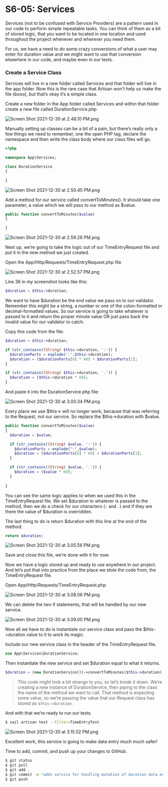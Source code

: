 # S6-05: Services

Services (not to be confused with Service Providers) are a pattern used in our code to perform simple repeatable tasks. You can think of them as a bit of stored logic, that you want to be located in one location and used throughout the project whenever and wherever you need them.

For us, we have a need to do some crazy conversions of what a user may enter for duration value and we might want to use that conversion elsewhere in our code, and maybe even in our tests.

### Create a Service Class

Services will live in a new folder called Services and that folder will live in the app folder. Now this is the rare case that Artisan won’t help us make the file (booo), but that’s okay it’s a simple class.

Create a new folder in the App folder called Services and within that folder create a new file called DurationService.php

![Screen Shot 2021-12-30 at 2.48.10 PM.png](S6-05:%20Services.assets/Screen%20Shot%202021-12-30%20at%202.48.10%20PM.png)

Manually setting up classes can be a bit of a pain, but there’s really only a few things we need to remember, one the open PHP tag, declare the namespace and then write the class body where our class files will go.

```php
<?php

namespace App\Services;

class DurationService
{

}
```

![Screen Shot 2021-12-30 at 2.50.45 PM.png](S6-05:%20Services.assets/Screen%20Shot%202021-12-30%20at%202.50.45%20PM.png)

Add a method for our service called convertToMinutes(). It should take one parameter, a value which we will pass to our method as $value.

```php
public function convertToMinutes($value)
{

}
```

![Screen Shot 2021-12-30 at 2.59.26 PM.png](S6-05:%20Services.assets/Screen%20Shot%202021-12-30%20at%202.59.26%20PM.png)

Next up, we’re going to take the logic out of our TimeEntryRequest file and put it in the new method we just created.

Open the App/Http/Requests/TimeEntryRequest.php file

![Screen Shot 2021-12-30 at 2.52.57 PM.png](S6-05:%20Services.assets/Screen%20Shot%202021-12-30%20at%202.52.57%20PM.png)

Line 36 in my screenshot looks like this:

```php
$duration = $this->duration;
```

We want to have $duration be the end value we pass on to our validator. Remember this might be a string, a number or one of the colon-formatted or decimal-formatted values. So our service is going to take whatever is passed to it and return the proper minute value OR just pass back the invalid value for our validator to catch.

Copy this code from the file:

```php
$duration = $this->duration;

if (str_contains((String) $this->duration, ':')) {
  $durationParts = explode(":",$this->duration);
  $duration = ($durationParts[0] * 60) + $durationParts[1];
}

if (str_contains((String) $this->duration, '.')) {
  $duration = ($this->duration * 60);
}
```

And paste it into the DurationService.php file:

![Screen Shot 2021-12-30 at 3.00.34 PM.png](S6-05:%20Services.assets/Screen%20Shot%202021-12-30%20at%203.00.34%20PM.png)

Every place we use $this→ will no longer work, because that was referring to the Request, not our service. So replace the $this->duration with $value.

```php
public function convertToMinutes($value)
{
  $duration = $value;

  if (str_contains((String) $value, ':')) {
    $durationParts = explode(":",$value);
    $duration = ($durationParts[0] * 60) + $durationParts[1];
  }

  if (str_contains((String) $value, '.')) {
    $duration = ($value * 60);
  }
  
}
```

You can see the same logic applies to when we used this in the TimeEntryRequest file. We set $duration to whatever is passed to the method, then we do a check for our characters (`:` and `.`) and if they are there the value of $duration is overridden.

The last thing to do is return $duration with this line at the end of the method:

```php
return $duration;
```

![Screen Shot 2021-12-30 at 3.05.56 PM.png](S6-05:%20Services.assets/Screen%20Shot%202021-12-30%20at%203.05.56%20PM.png)

Save and close this file, we’re done with it for now.

Now we have a logic stored up and ready to use anywhere in our project. And let’s put that into practice from the place we stole the code from, the TimeEntryRequest file.

Open App/Http/Requests/TimeEntryRequest.php

![Screen Shot 2021-12-30 at 3.08.06 PM.png](S6-05:%20Services.assets/Screen%20Shot%202021-12-30%20at%203.08.06%20PM.png)

We can delete the two if statements, that will be handled by our new service.

![Screen Shot 2021-12-30 at 3.09.00 PM.png](S6-05:%20Services.assets/Screen%20Shot%202021-12-30%20at%203.09.00%20PM.png)

Now all we have to do is instantiate our service class and pass the $this->duration value to it to work its magic.

Include our new service class in the header of the TimeEntryRequest file.

```php
use App\Services\DurationService;
```

Then instantiate the new service and set $duration equal to what it returns.

```php
$duration = (new DurationService())->convertToMinutes($this->duration);
```

> This code might look a bit strange to you, so let’s break it down. We’re creating a new instance of DurationService, then piping to the class the name of the method we want to call. That method is expecting some value, so we’re passing the value that our Request class has stored as `$this->duration`.

And with that we’re ready to run our tests.

```Bash
$ sail artisan test --filter=TimeEntryTest
```

![Screen Shot 2021-12-30 at 3.15.52 PM.png](S6-05:%20Services.assets/Screen%20Shot%202021-12-30%20at%203.15.52%20PM.png)

Excellent work, this service is going to make data entry much much safer!

Time to add, commit, and push up your changes to GitHub.

```Bash
$ git status
$ git pull
$ git add .
$ git commit -m "adds service for handling mutation of duration data entry"
$ git push
```

